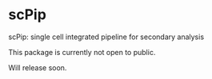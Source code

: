 # scPip
scPip: single cell integrated pipeline for secondary analysis

This package is currently not open to public.

Will release soon.
